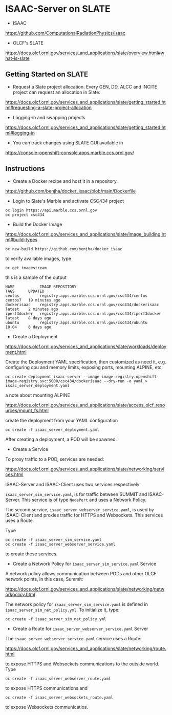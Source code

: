 # ISAAC-Server on SLATE

- ISAAC

https://github.com/ComputationalRadiationPhysics/isaac


- OLCF's SLATE

https://docs.olcf.ornl.gov/services_and_applications/slate/overview.html#what-is-slate
 

## Getting Started on SLATE

- Request a Slate project allocation. Every GEN, DD, ALCC and INCITE project can request an allocation
in Slate:

https://docs.olcf.ornl.gov/services_and_applications/slate/getting_started.html#requesting-a-slate-project-allocation

- Logging-in and swapping projects

https://docs.olcf.ornl.gov/services_and_applications/slate/getting_started.html#logging-in

- You can track changes using SLATE GUI available in

https://console-openshift-console.apps.marble.ccs.ornl.gov/


## Instructions

- Create a Docker recipe and host it in a repository. 

https://github.com/benjha/docker_isaac/blob/main/Dockerfile

- Login to Slate's Marble and activate CSC434 project

```
oc login https://api.marble.ccs.ornl.gov
oc project csc434
```

- Build the Docker Image

https://docs.olcf.ornl.gov/services_and_applications/slate/image_building.html#build-types

```
oc new-build https://github.com/benjha/docker_isaac 
```

to verify available images, type

```
oc get imagestream
```

this is a sample of the output

```
NAME           IMAGE REPOSITORY                                        TAGS      UPDATED
centos         registry.apps.marble.ccs.ornl.gov/csc434/centos         centos7   19 minutes ago
dockerisaac    registry.apps.marble.ccs.ornl.gov/csc434/dockerisaac    latest    2 minutes ago
iperf3docker   registry.apps.marble.ccs.ornl.gov/csc434/iperf3docker   latest    8 days ago
ubuntu         registry.apps.marble.ccs.ornl.gov/csc434/ubuntu         18.04     8 days ago
``` 

- Create a Deployment

https://docs.olcf.ornl.gov/services_and_applications/slate/workloads/deployment.html

Create the Deployment YAML specification, then customized as need it, e.g. configuring cpu and memory limits, exposing ports, mounting ALPINE, etc.

```
oc create deployment isaac-server --image image-registry.openshift-image-registry.svc:5000/csc434/dockerisaac --dry-run -o yaml > issac_server_deployment.yaml
```

a note about mounting ALPINE

https://docs.olcf.ornl.gov/services_and_applications/slate/access_olcf_resources/mount_fs.html


create the deployment from your YAML configuration

```
oc create -f isaac_server_deployment.yaml
```

After creating a deployment, a POD will be spawned. 

- Create a Service

To proxy traffic to a POD, services are needed:

https://docs.olcf.ornl.gov/services_and_applications/slate/networking/services.html

ISAAC-Server and ISAAC-Client uses two services respectively:

`isaac_server_sim_service.yaml`, is for traffic between SUMMIT and ISAAC-Server. This service is of type `NodePort` and uses a Network Policy.

The second service, `isaac_server_webserver_service.yaml`, is used by ISAAC-Client and proxies traffic for HTTPS and Websockets. This services uses a Route.

Type

```
oc create -f isaac_server_sim_service.yaml
oc create -f isaac_server_webserver_service.yaml
```

to create these services.


- Create a Network Policy for `isaac_server_sim_service.yaml` Service

A network policy allows communication between PODs and other OLCF network points, in this case, Summit:

https://docs.olcf.ornl.gov/services_and_applications/slate/networking/networkpolicy.html

The network policy for `isaac_server_sim_service.yaml` is defined in `isaac_server_sim_net_policy.yml`. To initialize it, type:

```
oc create -f isaac_server_sim_net_policy.yml
```

- Create a Route for `isaac_server_webserver_service.yaml` Server

The `isaac_server_webserver_service.yaml` service uses a Route: 

https://docs.olcf.ornl.gov/services_and_applications/slate/networking/route.html

to expose HTTPS and Websockets communications to the outside world. Type

```
oc create -f isaac_server_webserver_route.yaml
```

to expose HTTPS communications  and

```
oc create -f isaac_server_websockets_route.yaml
```

to expose Websockets communicatios.



